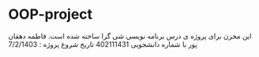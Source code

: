 # OOP-project
این مخزن برای پروژه ی درس برنامه نویسی شی گرا ساخته شده است.
فاطمه دهقان پور با شماره دانشجویی 402111431 
تاریخ شروع پروژه : 7/2/1403
